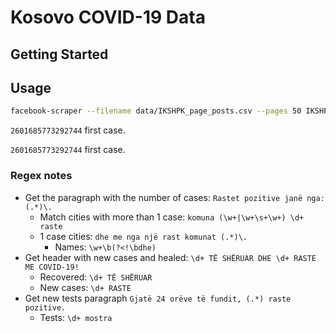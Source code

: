 # Kosovo COVID-19 Data

## Getting Started

## Usage

```.bash
facebook-scraper --filename data/IKSHPK_page_posts.csv --pages 50 IKSHPK --encoding utf-8
```

`2601685773292744` first case.

`2601685773292744` first case.

### Regex notes

* Get the paragraph with the number of cases: ``Rastet pozitive janë nga: (.*)\.``
	* Match cities with more than 1 case: `komuna (\w+|\w+\s+\w+) \d+ raste`
	* 1 case cities: `dhe me nga një rast komunat (.*)\.`
		* Names: `\w+\b(?<!\bdhe)`
* Get header with new cases and healed: ``\d+ TË SHËRUAR DHE \d+ RASTE ME COVID-19!``
	* Recovered: `\d+ TË SHËRUAR`
	* New cases: `\d+ RASTE`
* Get new tests paragraph `Gjatë 24 orëve të fundit, (.*) raste pozitive.`
	* Tests: `\d+ mostra`
